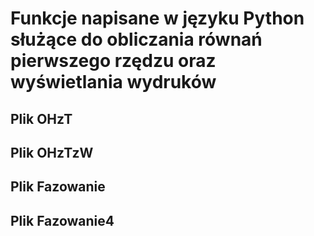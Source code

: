 # Funkcje napisane w języku Python służące do obliczania równań pierwszego rzędzu oraz wyświetlania wydruków

## Plik OHzT
## Plik OHzTzW
## Plik Fazowanie
## Plik Fazowanie4
